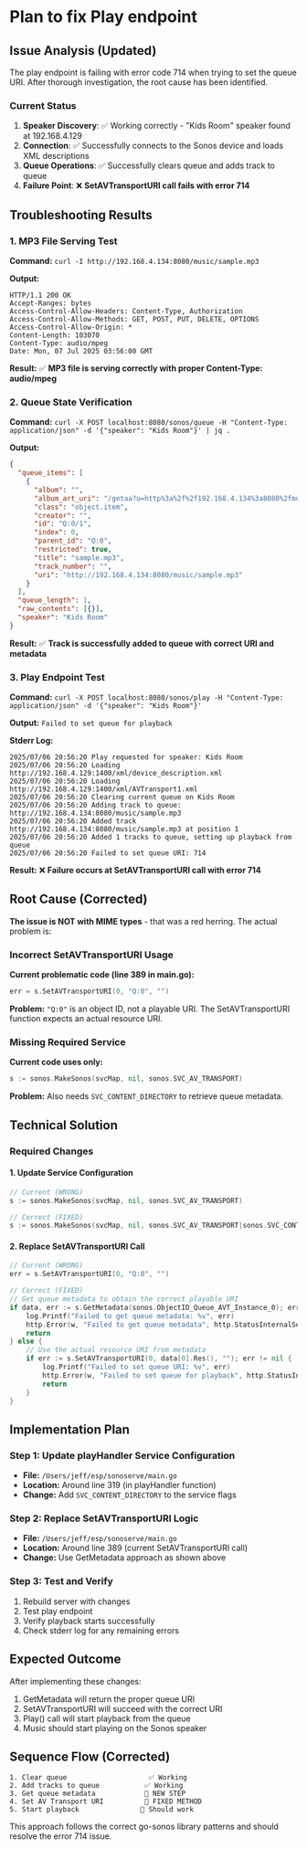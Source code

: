 # Plan to fix Play endpoint

## Issue Analysis (Updated)

The play endpoint is failing with error code 714 when trying to set the queue URI. After thorough investigation, the root cause has been identified.

### Current Status
1. **Speaker Discovery**: ✅ Working correctly - "Kids Room" speaker found at 192.168.4.129
2. **Connection**: ✅ Successfully connects to the Sonos device and loads XML descriptions  
3. **Queue Operations**: ✅ Successfully clears queue and adds track to queue
4. **Failure Point**: ❌ **SetAVTransportURI call fails with error 714**

## Troubleshooting Results

### 1. MP3 File Serving Test
**Command:** `curl -I http://192.168.4.134:8080/music/sample.mp3`

**Output:**
```
HTTP/1.1 200 OK
Accept-Ranges: bytes
Access-Control-Allow-Headers: Content-Type, Authorization
Access-Control-Allow-Methods: GET, POST, PUT, DELETE, OPTIONS
Access-Control-Allow-Origin: *
Content-Length: 103070
Content-Type: audio/mpeg
Date: Mon, 07 Jul 2025 03:56:00 GMT
```

**Result:** ✅ **MP3 file is serving correctly with proper Content-Type: audio/mpeg**

### 2. Queue State Verification
**Command:** `curl -X POST localhost:8080/sonos/queue -H "Content-Type: application/json" -d '{"speaker": "Kids Room"}' | jq .`

**Output:**
```json
{
  "queue_items": [
    {
      "album": "",
      "album_art_uri": "/getaa?u=http%3a%2f%2f192.168.4.134%3a8080%2fmusic%2fsample.mp3&v=1",
      "class": "object.item",
      "creator": "",
      "id": "Q:0/1",
      "index": 0,
      "parent_id": "Q:0",
      "restricted": true,
      "title": "sample.mp3",
      "track_number": "",
      "uri": "http://192.168.4.134:8080/music/sample.mp3"
    }
  ],
  "queue_length": 1,
  "raw_contents": [{}],
  "speaker": "Kids Room"
}
```

**Result:** ✅ **Track is successfully added to queue with correct URI and metadata**

### 3. Play Endpoint Test
**Command:** `curl -X POST localhost:8080/sonos/play -H "Content-Type: application/json" -d '{"speaker": "Kids Room"}'`

**Output:** `Failed to set queue for playback`

**Stderr Log:**
```
2025/07/06 20:56:20 Play requested for speaker: Kids Room
2025/07/06 20:56:20 Loading http://192.168.4.129:1400/xml/device_description.xml
2025/07/06 20:56:20 Loading http://192.168.4.129:1400/xml/AVTransport1.xml
2025/07/06 20:56:20 Clearing current queue on Kids Room
2025/07/06 20:56:20 Adding track to queue: http://192.168.4.134:8080/music/sample.mp3
2025/07/06 20:56:20 Added track http://192.168.4.134:8080/music/sample.mp3 at position 1
2025/07/06 20:56:20 Added 1 tracks to queue, setting up playback from queue
2025/07/06 20:56:20 Failed to set queue URI: 714
```

**Result:** ❌ **Failure occurs at SetAVTransportURI call with error 714**

## Root Cause (Corrected)

**The issue is NOT with MIME types** - that was a red herring. The actual problem is:

### Incorrect SetAVTransportURI Usage

**Current problematic code (line 389 in main.go):**
```go
err = s.SetAVTransportURI(0, "Q:0", "")
```

**Problem:** `"Q:0"` is an object ID, not a playable URI. The SetAVTransportURI function expects an actual resource URI.

### Missing Required Service

**Current code uses only:**
```go
s := sonos.MakeSonos(svcMap, nil, sonos.SVC_AV_TRANSPORT)
```

**Problem:** Also needs `SVC_CONTENT_DIRECTORY` to retrieve queue metadata.

## Technical Solution

### Required Changes

#### 1. Update Service Configuration
```go
// Current (WRONG)
s := sonos.MakeSonos(svcMap, nil, sonos.SVC_AV_TRANSPORT)

// Correct (FIXED)
s := sonos.MakeSonos(svcMap, nil, sonos.SVC_AV_TRANSPORT|sonos.SVC_CONTENT_DIRECTORY)
```

#### 2. Replace SetAVTransportURI Call
```go
// Current (WRONG)
err = s.SetAVTransportURI(0, "Q:0", "")

// Correct (FIXED)
// Get queue metadata to obtain the correct playable URI
if data, err := s.GetMetadata(sonos.ObjectID_Queue_AVT_Instance_0); err != nil {
    log.Printf("Failed to get queue metadata: %v", err)
    http.Error(w, "Failed to get queue metadata", http.StatusInternalServerError)
    return
} else {
    // Use the actual resource URI from metadata
    if err := s.SetAVTransportURI(0, data[0].Res(), ""); err != nil {
        log.Printf("Failed to set queue URI: %v", err)
        http.Error(w, "Failed to set queue for playback", http.StatusInternalServerError)
        return
    }
}
```

## Implementation Plan

### Step 1: Update playHandler Service Configuration
- **File:** `/Users/jeff/esp/sonoserve/main.go`
- **Location:** Around line 319 (in playHandler function)
- **Change:** Add `SVC_CONTENT_DIRECTORY` to the service flags

### Step 2: Replace SetAVTransportURI Logic
- **File:** `/Users/jeff/esp/sonoserve/main.go`
- **Location:** Around line 389 (current SetAVTransportURI call)
- **Change:** Use GetMetadata approach as shown above

### Step 3: Test and Verify
1. Rebuild server with changes
2. Test play endpoint
3. Verify playback starts successfully
4. Check stderr log for any remaining errors

## Expected Outcome

After implementing these changes:
1. GetMetadata will return the proper queue URI
2. SetAVTransportURI will succeed with the correct URI
3. Play() call will start playback from the queue
4. Music should start playing on the Sonos speaker

## Sequence Flow (Corrected)

```
1. Clear queue                    ✅ Working
2. Add tracks to queue           ✅ Working  
3. Get queue metadata            🔧 NEW STEP
4. Set AV Transport URI          🔧 FIXED METHOD
5. Start playback               🎵 Should work
```

This approach follows the correct go-sonos library patterns and should resolve the error 714 issue.